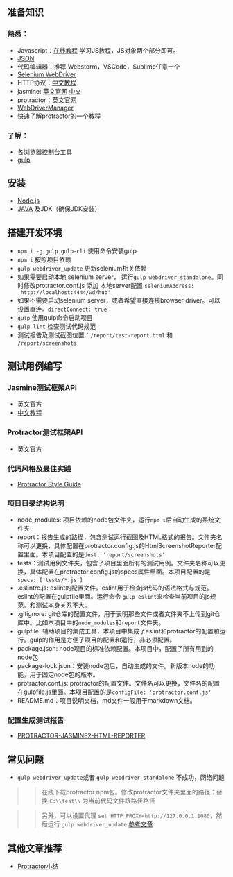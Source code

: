 ## 准备知识
### 熟悉：
* Javascript：[在线教程](http://www.w3school.com.cn/js/) 学习JS教程，JS对象两个部分即可。
* [JSON](https://baike.baidu.com/item/JSON)
* 代码编辑器：推荐 Webstorm，VSCode，Sublime任意一个
* [Selenium WebDriver](https://github.com/SeleniumHQ/selenium/wiki/WebDriverJs)
* HTTP协议：[中文教程](http://www.ruanyifeng.com/blog/2016/08/http.html)
* jasmine: [英文官网](https://jasmine.github.io/index.html) [中文](https://www.ibm.com/developerworks/cn/web/1404_changwz_jasmine/index.html)
* protractor：[英文官网](http://www.protractortest.org) 
* [WebDriverManager](https://github.com/bonigarcia/webdrivermanager)
* 快速了解protractor的一个[教程](http://objectpartners.github.io/angular-training/lectures/lecture-11.html) 

### 了解：
* 各浏览器控制台工具
* [gulp](https://gulpjs.com/)

## 安装
* [Node.js](https://nodejs.org/en/)
* [JAVA](https://www.java.com/en/download) 及JDK（确保JDK安装）

## 搭建开发环境
* `npm i -g gulp gulp-cli` 使用命令安装gulp
* `npm i` 按照项目依赖
* `gulp webdriver_update` 更新selenium相关依赖
* 如果需要启动本地 selenium server， 运行`gulp webdriver_standalone`。同时修改protractor.conf.js 添加 本地server配置 `seleniumAddress: 'http://localhost:4444/wd/hub'`
* 如果不需要启动selenium server，或者希望直接连接browser driver。可以设置直连。`directConnect: true`
* `gulp` 使用gulp命令启动项目
* `gulp lint` 检查测试代码规范
* 测试报告及测试截图位置：`/report/test-report.html` 和 `/report/screenshots`

## 测试用例编写
### Jasmine测试框架API
* [英文官方](https://jasmine.github.io/api/2.8/global)
* [中文教程](https://yq.aliyun.com/articles/53426)
### Protractor测试框架API
* [英文官方](http://www.protractortest.org/#/api)

### 代码风格及最佳实践
* [Protractor Style Guide](https://github.com/CarmenPopoviciu/protractor-styleguide)

### 项目目录结构说明
* node_modules: 项目依赖的node包文件夹，运行`npm i`后自动生成的系统文件夹
* report：报告生成的路径，包含测试运行截图及HTML格式的报告。文件夹名称可以更换，具体配置在protractor.config.js的HtmlScreenshotReporter配置里面。本项目配置的是`dest: 'report/screenshots'`
* tests：测试用例文件夹，包含了项目里面所有的测试用例。文件夹名称可以更换，具体配置在protractor.config.js的specs属性里面。本项目配置的是`specs: ['tests/*.js']`
* .eslintrc.js: eslint的配置文件。eslint用于检查js代码的语法格式与规范。eslint的配置在gulpfile里面。运行命令 `gulp eslint`来检查当前项目的js规范。和测试本身关系不大。
* .gitignore: git仓库的配置文件，用于表明那些文件或者文件夹不上传到git仓库中。比如本项目中的`node_modules`和`report`文件夹。
* gulpfile: 辅助项目的集成工具，本项目中集成了eslint和protractor的配置和运行。gulp的作用是方便了项目的配置和运行，非必须配置。
* package.json: node项目的标准依赖配置。本项目中，配置了所有用到的node包
* package-lock.json：安装node包后，自动生成的文件。新版本node的功能，用于固定node包的版本。
* protractor.conf.js: protractor的配置文件。文件名可以更换，文件名的配置在gulpfile.js里面。本项目配置的是`configFile: 'protractor.conf.js'`
* README.md：项目说明文档，md文件一般用于markdown文档。

### 配置生成测试报告
* [PROTRACTOR-JASMINE2-HTML-REPORTER](http://www.testingbay.com/tutorials/protractor-jasmine-reporting/)

## 常见问题
* `gulp webdriver_update`或者 `gulp webdriver_standalone` 不成功，网络问题
>> 在线下载protractor npm包。修改protractor文件夹里面的路径：替换 `C:\\test\\` 为当前代码文件跟路径路径

>> 另外，可以设置代理 `set HTTP_PROXY=http://127.0.0.1:1080`，然后运行 `gulp webdriver_update` [参考文章](https://github.com/angular/protractor/pull/966)

## 其他文章推荐
* [Protractor小结](http://blog.csdn.net/wosishui21/article/details/38340527)

